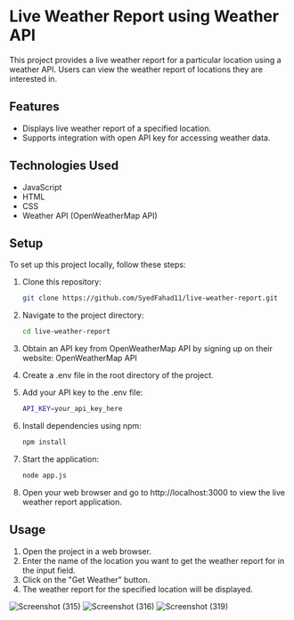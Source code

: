 # Live Weather Report using Weather API

This project provides a live weather report for a particular location using a weather API. Users can view the weather report of locations they are interested in.

## Features

- Displays live weather report of a specified location.
- Supports integration with open API key for accessing weather data.

## Technologies Used

- JavaScript
- HTML
- CSS
- Weather API (OpenWeatherMap API)

## Setup

To set up this project locally, follow these steps:

1. Clone this repository:

   ```bash
   git clone https://github.com/SyedFahad11/live-weather-report.git
   ```
2. Navigate to the project directory:

   ```bash
   cd live-weather-report
    ```
3. Obtain an API key from OpenWeatherMap API by signing up on their website: OpenWeatherMap API
4. Create a .env file in the root directory of the project.
5. Add your API key to the .env file:
    ```bash
    API_KEY=your_api_key_here
    ```
6. Install dependencies using npm:
   ```bash
   npm install
    ```
7. Start the application:
   ```bash
   node app.js

    ```
8. Open your web browser and go to http://localhost:3000 to view the live weather report application.


## Usage

1. Open the project in a web browser.
2. Enter the name of the location you want to get the weather report for in the input field.
3. Click on the "Get Weather" button.
4. The weather report for the specified location will be displayed.

![Screenshot (315)](https://user-images.githubusercontent.com/106341416/170878946-3786dffa-262e-48a2-bc7b-6cec46e93262.png)
![Screenshot (316)](https://user-images.githubusercontent.com/106341416/170878950-b5b16809-c641-4800-8567-854169772b12.png)
![Screenshot (319)](https://user-images.githubusercontent.com/106341416/170879077-9c56380b-706b-4e2d-9cc9-f9db2132e217.png)

  
